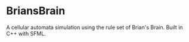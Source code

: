 # BriansBrain
A cellular automata simulation using the rule set of Brian's Brain. Built in C++ with SFML.
